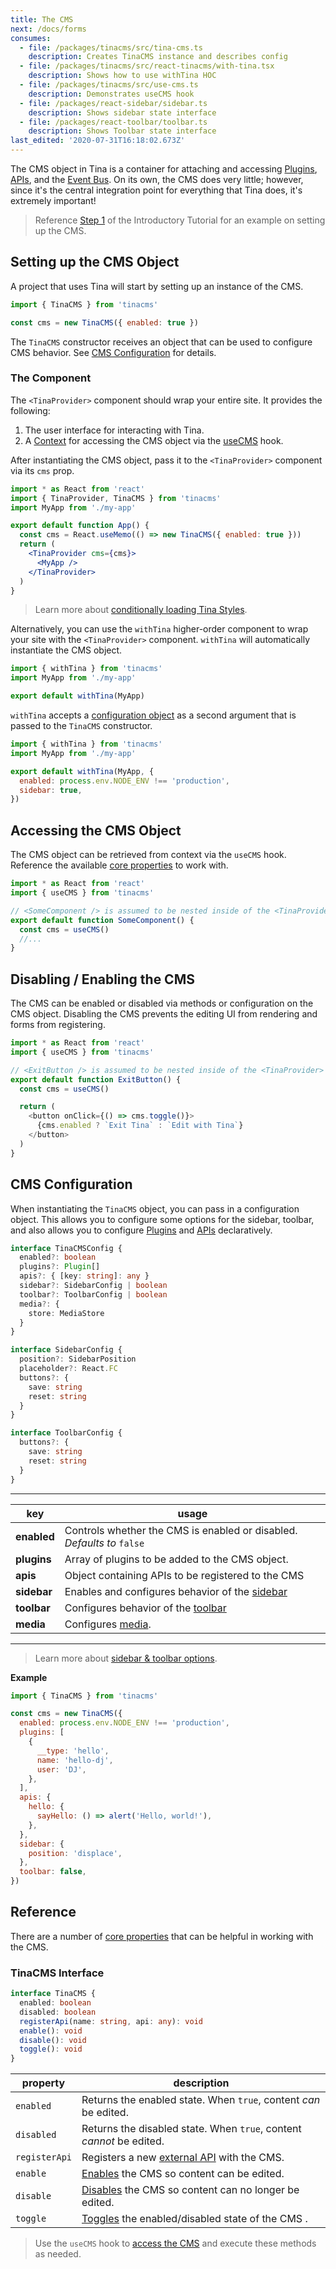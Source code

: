```yaml
---
title: The CMS
next: /docs/forms
consumes:
  - file: /packages/tinacms/src/tina-cms.ts
    description: Creates TinaCMS instance and describes config
  - file: /packages/tinacms/src/react-tinacms/with-tina.tsx
    description: Shows how to use withTina HOC
  - file: /packages/tinacms/src/use-cms.ts
    description: Demonstrates useCMS hook
  - file: /packages/react-sidebar/sidebar.ts
    description: Shows sidebar state interface
  - file: /packages/react-toolbar/toolbar.ts
    description: Shows Toolbar state interface
last_edited: '2020-07-31T16:18:02.673Z'
---
```


The CMS object in Tina is a container for attaching and accessing [Plugins](/docs/plugins), [APIs](/docs/apis), and the [Event Bus](/docs/events). On its own, the CMS does very little; however, since it's the central integration point for everything that Tina does, it's extremely important!

> Reference [Step 1](/docs/getting-started/cms-set-up) of the Introductory Tutorial for an example on setting up the CMS.

## Setting up the CMS Object

A project that uses Tina will start by setting up an instance of the CMS.

```javascript
import { TinaCMS } from 'tinacms'

const cms = new TinaCMS({ enabled: true })
```

The `TinaCMS` constructor receives an object that can be used to configure CMS behavior. See [CMS Configuration](#cms-configuration) for details.

### The <TinaProvider> Component

The `<TinaProvider>` component should wrap your entire site. It provides the following:

1. The user interface for interacting with Tina.
2. A [Context](https://reactjs.org/docs/context.html) for accessing the CMS object via the [useCMS](#accessing-the-cms-object) hook.

After instantiating the CMS object, pass it to the `<TinaProvider>` component via its `cms` prop.

```jsx
import * as React from 'react'
import { TinaProvider, TinaCMS } from 'tinacms'
import MyApp from './my-app'

export default function App() {
  const cms = React.useMemo(() => new TinaCMS({ enabled: true }))
  return (
    <TinaProvider cms={cms}>
      <MyApp />
    </TinaProvider>
  )
}
```

> Learn more about [conditionally loading Tina Styles](/docs/ui/styles#dynamically-loading-tina-styles).

Alternatively, you can use the `withTina` higher-order component to wrap your site with the `<TinaProvider>` component. `withTina` will automatically instantiate the CMS object.

```javascript
import { withTina } from 'tinacms'
import MyApp from './my-app'

export default withTina(MyApp)
```

`withTina` accepts a [configuration object](#cms-configuration) as a second argument that is passed to the `TinaCMS` constructor.

```javascript
import { withTina } from 'tinacms'
import MyApp from './my-app'

export default withTina(MyApp, {
  enabled: process.env.NODE_ENV !== 'production',
  sidebar: true,
})
```

## Accessing the CMS Object

The CMS object can be retrieved from context via the `useCMS` hook. Reference the available [core properties](/docs/cms#reference) to work with.

```javascript
import * as React from 'react'
import { useCMS } from 'tinacms'

// <SomeComponent /> is assumed to be nested inside of the <TinaProvider> context
export default function SomeComponent() {
  const cms = useCMS()
  //...
}
```

## Disabling / Enabling the CMS

The CMS can be enabled or disabled via methods or configuration on the CMS object. Disabling the CMS prevents the editing UI from rendering and forms from registering.

```js
import * as React from 'react'
import { useCMS } from 'tinacms'

// <ExitButton /> is assumed to be nested inside of the <TinaProvider> context
export default function ExitButton() {
  const cms = useCMS()

  return (
    <button onClick={() => cms.toggle()}>
      {cms.enabled ? `Exit Tina` : `Edit with Tina`}
    </button>
  )
}
```

## CMS Configuration

When instantiating the `TinaCMS` object, you can pass in a configuration object. This allows you to configure some options for the sidebar, toolbar, and also allows you to configure [Plugins](/docs/plugins) and [APIs](/docs/apis) declaratively.

```typescript
interface TinaCMSConfig {
  enabled?: boolean
  plugins?: Plugin[]
  apis?: { [key: string]: any }
  sidebar?: SidebarConfig | boolean
  toolbar?: ToolbarConfig | boolean
  media?: {
    store: MediaStore
  }
}

interface SidebarConfig {
  position?: SidebarPosition
  placeholder?: React.FC
  buttons?: {
    save: string
    reset: string
  }
}

interface ToolbarConfig {
  buttons?: {
    save: string
    reset: string
  }
}
```

---

| key         | usage                                                                            |
| ----------- | -------------------------------------------------------------------------------- |
| **enabled** | Controls whether the CMS is enabled or disabled. _Defaults to_ `false`           |
| **plugins** | Array of plugins to be added to the CMS object.                                  |
| **apis**    | Object containing APIs to be registered to the CMS                               |
| **sidebar** | Enables and configures behavior of the [sidebar](/docs/ui#sidebar-configuration) |
| **toolbar** | Configures behavior of the [toolbar](/docs/ui#toolbar-configuration)             |
| **media**   | Configures [media](/docs/media).                                                 |

---

> Learn more about [sidebar & toolbar options](/docs/cms/ui).

**Example**

```javascript
import { TinaCMS } from 'tinacms'

const cms = new TinaCMS({
  enabled: process.env.NODE_ENV !== 'production',
  plugins: [
    {
      __type: 'hello',
      name: 'hello-dj',
      user: 'DJ',
    },
  ],
  apis: {
    hello: {
      sayHello: () => alert('Hello, world!'),
    },
  },
  sidebar: {
    position: 'displace',
  },
  toolbar: false,
})
```

## Reference

There are a number of [core properties](https://github.com/tinacms/tinacms/blob/master/packages/%40tinacms/core/src/cms.ts) that can be helpful in working with the CMS.

### TinaCMS Interface

```ts
interface TinaCMS {
  enabled: boolean
  disabled: boolean
  registerApi(name: string, api: any): void
  enable(): void
  disable(): void
  toggle(): void
}
```

| property      | description                                                                                   |
| ------------- | --------------------------------------------------------------------------------------------- |
| `enabled`     | Returns the enabled state. When `true`, content _can_ be edited.                              |
| `disabled`    | Returns the disabled state. When `true`, content _cannot_ be edited.                          |
| `registerApi` | Registers a new [external API](/docs/apis#adding-an-api) with the CMS.                        |
| `enable`      | [Enables](/docs/cms#disabling--enabling-the-cms) the CMS so content can be edited.            |
| `disable`     | [Disables](/docs/cms#disabling--enabling-the-cms) the CMS so content can no longer be edited. |
| `toggle`      | [Toggles](/docs/cms#disabling--enabling-the-cms) the enabled/disabled state of the CMS .      |

> Use the `useCMS` hook to [access the CMS](/docs/cms#accessing-the-cms-object) and execute these methods as needed.
